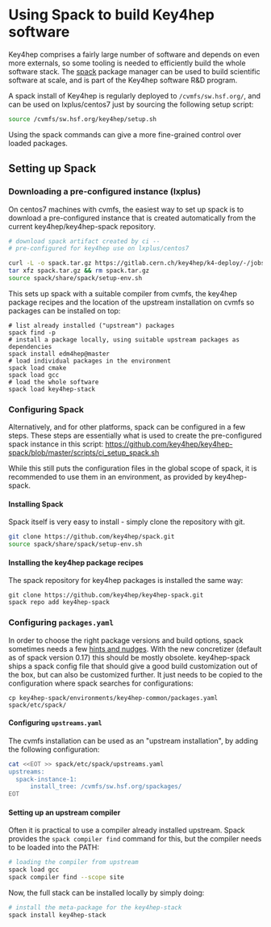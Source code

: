 # Using Spack to build Key4hep software

Key4hep comprises a fairly large number of software and depends on even more externals, so some tooling is needed to efficiently build the whole software stack. The [spack](https://spack.io) package manager can be used to build scientific software at scale, and is part of the Key4hep software R&D program.


A spack install of Key4hep is regularly deployed to `/cvmfs/sw.hsf.org/`, and can be used on lxplus/centos7 just by sourcing the following setup script:

```bash
source /cvmfs/sw.hsf.org/key4hep/setup.sh
```

Using the spack commands can give a more fine-grained control over loaded packages.

## Setting up Spack


### Downloading a pre-configured instance (lxplus)

On centos7 machines with cvmfs, the easiest way to set up spack is to download a pre-configured instance that is created automatically from the current key4hep/key4hep-spack repository.

```bash
# download spack artifact created by ci --
# pre-configured for key4hep use on lxplus/centos7

curl -L -o spack.tar.gz https://gitlab.cern.ch/key4hep/k4-deploy/-/jobs/artifacts/release/raw/key4hep-spack_centos7-cvmfs.tar.gz?job=setup_spack_push
tar xfz spack.tar.gz && rm spack.tar.gz
source spack/share/spack/setup-env.sh
```

This sets up spack with a suitable compiler from cvmfs, the key4hep package recipes and the location of the upstream installation on cvmfs so packages can be installed on top:

```
# list already installed ("upstream") packages
spack find -p
# install a package locally, using suitable upstream packages as dependencies
spack install edm4hep@master
# load individual packages in the environment
spack load cmake
spack load gcc
# load the whole software 
spack load key4hep-stack

```


### Configuring Spack

Alternatively, and for other platforms, spack can be configured in a few steps. These steps are essentially what is used to create the pre-configured spack instance in this script: https://github.com/key4hep/key4hep-spack/blob/master/scripts/ci_setup_spack.sh

While this still puts the configuration files in the global scope of spack, it is recommended to use them in an environment, as provided by key4hep-spack.

#### Installing Spack
Spack itself is very easy to install -  simply clone the repository with git.

```bash
git clone https://github.com/key4hep/spack.git
source spack/share/spack/setup-env.sh
```

#### Installing the key4hep package recipes

 The spack repository for key4hep packages is installed the same way:

```
git clone https://github.com/key4hep/key4hep-spack.git
spack repo add key4hep-spack
```

### Configuring `packages.yaml`

In order to choose the right package versions and build options, spack sometimes needs a few [hints and nudges](https://spack.readthedocs.io/en/latest/build_settings.html). With the new concretizer (default as of spack version 0.17) this should be mostly obsolete.
key4hep-spack ships a spack config file that should give a good build customization out of the box, but can also be customized further. It just needs to be copied to the configuration where spack searches for configurations:

```
cp key4hep-spack/environments/key4hep-common/packages.yaml spack/etc/spack/
```



#### Configuring `upstreams.yaml`

The cvmfs installation can be used as an "upstream installation", by adding the following configuration:

```bash
cat <<EOT >> spack/etc/spack/upstreams.yaml
upstreams:
  spack-instance-1:
      install_tree: /cvmfs/sw.hsf.org/spackages/
EOT
```


#### Setting up an upstream compiler

Often it is practical to use a compiler already installed upstream. Spack provides the `spack compiler find` command for this, but the compiler needs to be loaded into the PATH:

```bash
# loading the compiler from upstream
spack load gcc
spack compiler find --scope site
```

Now, the full stack can be installed locally by simply doing:

```bash
# install the meta-package for the key4hep-stack
spack install key4hep-stack
```

